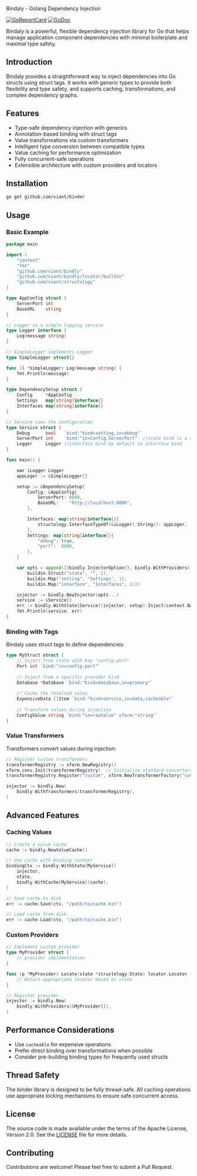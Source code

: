 Bindaly - Golang Dependency Injection

[![GoReportCard](https://goreportcard.com/badge/github.com/viant/binder)](https://goreportcard.com/report/github.com/viant/binder)
[![GoDoc](https://godoc.org/github.com/viant/binder?status.svg)](https://godoc.org/github.com/viant/binder)

Bindaly is a powerful, flexible dependency injection library for Go that helps manage application component dependencies with minimal boilerplate and maximal type safety.

## Introduction

Bindaly provides a straightforward way to inject dependencies into Go structs using struct tags. It works with generic types to provide both flexibility and type safety, and supports caching, transformations, and complex dependency graphs.

## Features

- Type-safe dependency injection with generics
- Annotation-based binding with struct tags
- Value transformations via custom transformers
- Intelligent type conversion between compatible types
- Value caching for performance optimization
- Fully concurrent-safe operations
- Extensible architecture with custom providers and locators

## Installation

```bash
go get github.com/viant/binder
```

## Usage

### Basic Example

```go
package main

import (
	"context"
	"fmt"
	"github.com/viant/bindly"
	"github.com/viant/bindly/locator/buildin"
	"github.com/viant/structology"
)

type AppConfig struct {
	ServerPort int
	BaseURL    string
}

// Logger is a simple logging service
type Logger interface {
	Log(message string)
}

// SimpleLogger implements Logger
type SimpleLogger struct{}

func (l *SimpleLogger) Log(message string) {
	fmt.Println(message)
}

type DependencySetup struct {
	Config     *AppConfig
	Settings   map[string]interface{}
	Interfaces map[string]interface{}
}

// Service uses the configuration
type Service struct {
	Debug      bool   `bind:"kind=setting,in=debug"`
	ServerPort int    `bind:"in=Config.ServerPort"` //state kind is a default kind
	Logger     Logger //interface bind by default to interface kind
}

func main() {

	var iLogger Logger
	appLoger := &SimpleLogger{}

	setup := &DependencySetup{
		Config: &AppConfig{
			ServerPort: 8080,
			BaseURL:    "http://localhost:8080",
		},

		Interfaces: map[string]interface{}{
			structology.InterfaceTypeOf(&iLogger).String(): appLoger,
		},
		Settings: map[string]interface{}{
			"debug": true,
			"port":  8080,
		},
	}

	var opts = append([]bindly.InjectorOption{}, bindly.WithProviders(
		buildin.Struct("state", "", 1),
		buildin.Map("setting", "Settings", 1),
		buildin.Map("interface", "Interfaces", 1)))

	injector := bindly.NewInjector(opts...)
	service := &Service{}
	err := bindly.WithState[Service](injector, setup).Inject(context.Background(), service)
	fmt.Println(service, err)
}

```

### Binding with Tags

Bindaly uses struct tags to define dependencies:

```go
type MyStruct struct {
    // Inject from state with key "config.port"
    Port int `bind:"in=config.port"`
    
    // Inject from a specific provider kind
    Database *Database `bind:"kind=database,in=primary"`
    
    // Cache the resolved value
    ExpensiveData []Item `bind:"kind=service,in=data,cacheable"`
    
    // Transform values during injection
    ConfigValue string `bind:"in=rawValue" xform:"string"`
}
```

### Value Transformers

Transformers convert values during injection:

```go
// Register custom transformers
transformerRegistry := xform.NewRegistry()
xform.conv.Init(transformerRegistry)  // Initialize standard converters
transformerRegistry.Register("custom", xform.NewTransformerFactory("custom", NewCustomTransformer))

injector := bindly.New(
    bindly.WithTransformers(transformerRegistry),
)
```

## Advanced Features

### Caching Values

```go
// Create a value cache
cache := bindly.NewValueCache()

// Use cache with binding context
bindingCtx := bindly.WithState[MyService](
    injector, 
    state,
    bindly.WithCache[MyService](cache),
)

// Save cache to disk
err := cache.Save(ctx, "/path/to/cache.bin")

// Load cache from disk
err := cache.Load(ctx, "/path/to/cache.bin")
```

### Custom Providers

```go
// Implement custom provider
type MyProvider struct {
    // provider implementation
}

func (p *MyProvider) Locate(state *structology.State) locator.Locator {
    // Return appropriate locator based on state
}

// Register provider
injector := bindly.New(
    bindly.WithProviders(&MyProvider{}),
)
```

## Performance Considerations

- Use `cacheable` for expensive operations
- Prefer direct binding over transformations when possible
- Consider pre-building binding types for frequently used structs

## Thread Safety

The binder library is designed to be fully thread-safe. All caching operations use appropriate locking mechanisms to ensure safe concurrent access.

## License

The source code is made available under the terms of the Apache License, Version 2.0. See the [LICENSE](LICENSE) file for more details.

## Contributing

Contributions are welcome! Please feel free to submit a Pull Request.
